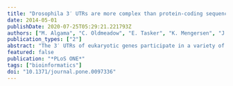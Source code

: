 ```yaml
---
title: "Drosophila 3′ UTRs are more complex than protein-coding sequences"
date: 2014-05-01
publishDate: 2020-07-25T05:29:21.221793Z
authors: ["M. Algama", "C. Oldmeadow", "E. Tasker", "K. Mengersen", "J.M. Keith"]
publication_types: ["2"]
abstract: "The 3′ UTRs of eukaryotic genes participate in a variety of post-transcriptional (and some transcriptional) regulatory interactions. Some of these interactions are well characterised, but an undetermined number remain to be discovered. While some regulatory sequences in 3′ UTRs may be conserved over long evolutionary time scales, others may have only ephemeral functional significance as regulatory profiles respond to changing selective pressures. Here we propose a sensitive segmentation methodology for investigating patterns of composition and conservation in 3′ UTRs based on comparison of closely related species. We describe encodings of pairwise and three-way alignments integrating information about conservation, GC content and transition/transversion ratios and apply the method to three closely related Drosophila species: D. melanogaster, D. simulans and D. yakuba. Incorporating multiple data types greatly increased the number of segment classes identified compared to similar methods based on conservation or GC content alone. We propose that the number of segments and number of types of segment identified by the method can be used as proxies for functional complexity. Our main finding is that the number of segments and segment classes identified in 3′ UTRs is greater than in the same length of protein-coding sequence, suggesting greater functional complexity in 3′ UTRs. There is thus a need for sustained and extensive efforts by bioinformaticians to delineate functional elements in this important genomic fraction. C code, data and results are available upon request. © 2014 Algama et al."
featured: false
publication: "*PLoS ONE*"
tags: ["bioinformatics"]
doi: "10.1371/journal.pone.0097336"
---
```



